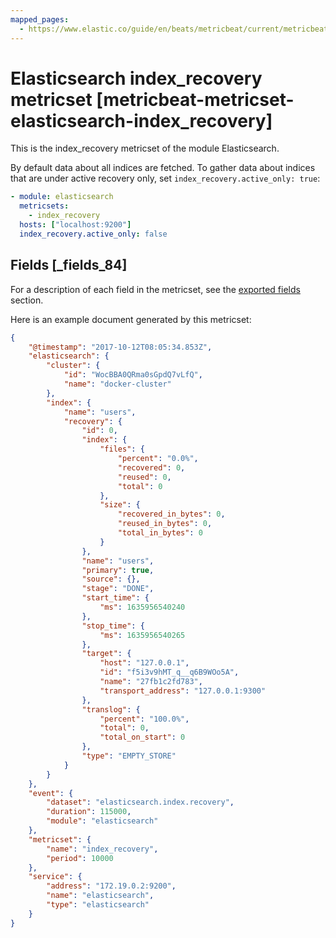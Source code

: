 ```yaml
---
mapped_pages:
  - https://www.elastic.co/guide/en/beats/metricbeat/current/metricbeat-metricset-elasticsearch-index_recovery.html
---
```


# Elasticsearch index_recovery metricset [metricbeat-metricset-elasticsearch-index_recovery]

This is the index_recovery metricset of the module Elasticsearch.

By default data about all indices are fetched. To gather data about indices that are under active recovery only, set `index_recovery.active_only: true`:

```yaml
- module: elasticsearch
  metricsets:
    - index_recovery
  hosts: ["localhost:9200"]
  index_recovery.active_only: false
```

## Fields [_fields_84]

For a description of each field in the metricset, see the [exported fields](/reference/metricbeat/exported-fields-elasticsearch.md) section.

Here is an example document generated by this metricset:

```json
{
    "@timestamp": "2017-10-12T08:05:34.853Z",
    "elasticsearch": {
        "cluster": {
            "id": "WocBBA0QRma0sGpdQ7vLfQ",
            "name": "docker-cluster"
        },
        "index": {
            "name": "users",
            "recovery": {
                "id": 0,
                "index": {
                    "files": {
                        "percent": "0.0%",
                        "recovered": 0,
                        "reused": 0,
                        "total": 0
                    },
                    "size": {
                        "recovered_in_bytes": 0,
                        "reused_in_bytes": 0,
                        "total_in_bytes": 0
                    }
                },
                "name": "users",
                "primary": true,
                "source": {},
                "stage": "DONE",
                "start_time": {
                    "ms": 1635956540240
                },
                "stop_time": {
                    "ms": 1635956540265
                },
                "target": {
                    "host": "127.0.0.1",
                    "id": "f5i3v9hMT_q__q6B9WOo5A",
                    "name": "27fb1c2fd783",
                    "transport_address": "127.0.0.1:9300"
                },
                "translog": {
                    "percent": "100.0%",
                    "total": 0,
                    "total_on_start": 0
                },
                "type": "EMPTY_STORE"
            }
        }
    },
    "event": {
        "dataset": "elasticsearch.index.recovery",
        "duration": 115000,
        "module": "elasticsearch"
    },
    "metricset": {
        "name": "index_recovery",
        "period": 10000
    },
    "service": {
        "address": "172.19.0.2:9200",
        "name": "elasticsearch",
        "type": "elasticsearch"
    }
}
```


